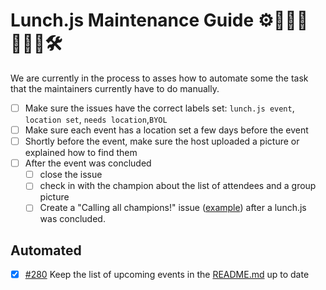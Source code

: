 # Lunch.js Maintenance Guide ⚙️👩🏻‍🔧️👨🏾‍🔧️🛠️

We are currently in the process to asses how to automate some the task that the maintainers currently have to do manually.

- [ ] Make sure the issues have the correct labels set: `lunch.js event`, `location set`, `needs location`,`BYOL`
- [ ] Make sure each event has a location set a few days before the event
- [ ] Shortly before the event, make sure the host uploaded a picture or explained how to find them
- [ ] After the event was concluded
  - [ ] close the issue
  - [ ] check in with the champion about the list of attendees and a group picture
  - [ ] Create a "Calling all champions!" issue ([example](https://github.com/jsla/lunch.js/issues/260)) after a lunch.js was concluded.

## Automated

- [x] [#280](https://github.com/jsla/lunch.js/pull/280) Keep the list of upcoming events in the [README.md](README.md) up to date
